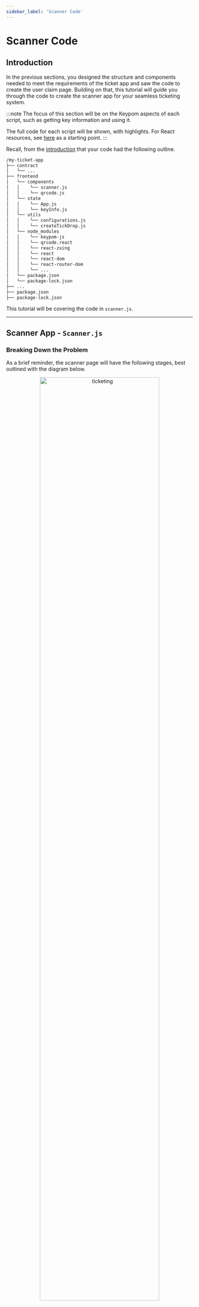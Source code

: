 ```yaml
---
sidebar_label: 'Scanner Code'
---
```

# Scanner Code

## Introduction
In the previous sections, you designed the structure and components needed to meet the requirements of the ticket app and saw the code to create the user claim page. Building on that, this tutorial will guide you through the code to create the scanner app for your seamless ticketing system.

:::note
The focus of this section will be on the Keypom aspects of each script, such as getting key information and using it. 

The full code for each script will be shown, with highlights. For React resources, see [here](https://reactjs.org/docs/hello-world.html) as a starting point.
:::

Recall, from the [introduction](introduction.md) that your code had the following outline.

```bash
/my-ticket-app
├── contract
│   └── ...
├── frontend
│   └── components
│   │    └── scanner.js
│   │    └── qrcode.js
│   └── state
│   │    └── App.js
│   │    └── keyInfo.js
│   └── utils
│   │    └── configurations.js
│   │    └── createTickDrop.js
│   └── node_modules
│   │    └── keypom-js
│   │    └── qrcode.react
│   │    └── react-zxing
│   │    └── react
│   │    └── react-dom
│   │    └── react-router-dom
│   │    └── ...
│   └── package.json
│   └── package-lock.json
├── ...
├── package.json
├── package-lock.json
```

This tutorial will be covering the code in `scanner.js`.

---

## Scanner App - `Scanner.js`
### Breaking Down the Problem
As a brief reminder, the scanner page will have the following stages, best outlined with the diagram below.

<p align="center">
  <img src={require("/static/img/docs/advanced-tutorials/ticketing/scanner-pink-rounded.png").default} width="80%" height="80%" alt="ticketing" class="rounded-corners"/>
</p>

* **Stage 1:** A page with the camera viewport open, constantly scanning for QR codes  
* **Stage 2:** Once a QR code is detected and information is scanned in, the app attempts to derive the private key from the QR code and tries to `claim` using the event password. During this time, the app will indicate it is in the process of claiming.
* **Stage 3:** After the `claim` is processed, the page will return either as successful or a failed `claim` based on the validity of the ticket.

After stage 3, the entire cycle will loop back to stage 1 after three seconds. 

In stage 3, a ticket may be invalid for a few reasons. 
* Incorrect password/key, the Keypom SDK returns an error when `claim` fails
* A ticket may already be fully claimed; the user has claimed their POAP and so their private key has since been deleted
* The ticket has already been scanned by the doorman. This means the key's current use is 2. Although this claim *can* be made, it should not. Doing so would mean the attendee loses out on the opportunity to claim their POAP.

### `masterState` State Variable
In order to track all these stages and possible outcomes, a `masterState` state variable will be declared. These are the corresponding values it can take on.

|    **`masterState[0]`**     | **Description**                                                                      |
|-----------------------------|--------------------------------------------------------------------------------------|
| `masterState[0]` == 1       | *Stage 1:* Scanner app is scanning, waiting to read in data                          |
| `masterState[0]` == 2       | *Stage 2:* Data has been read, scanner is trying to claim                            |
| `masterState[0]` == 3       | *Stage 3:* Successful `claim`                                                        | 
| `masterState[0]` == 4       | *Stage 3:* Failed to `claim`: SDK returned error, likely incorrect password          | 
| `masterState[0]` == 5       | *Stage 3:* Failed to `claim`: Ticket has been fully claimed and key has been deleted | 
| `masterState[0]` == 6       | *Stage 3:* Failed to `claim`: The ticket has already been scanned                    | 

You may have noticed that `masterState` is an array; this is to include a "data bit" inside to indicate that data has been successfully read in by the scanner. 

|    **`masterState[1]`**         | **Description**                                   |
|---------------------------------|---------------------------------------------------|
| `masterState[1]` == False       | No data has been read, cannot call `claim`        |
| `masterState[1]` == True        | Data has been read, scanner can now try to claim  |

### Initialization and Scanning
Upon app mount, the scanner page will immediately do the following.  

1) Similar to the other components covered in the previous pages, `scanner.js` will establish a NEAR connection. This is to allow it to receive Keypom information and call `claim`.   
2) Prompt the doorman/event organizers for the drop password  
3) Begin scanning

These features can be seen in the code snippet below. 
```js reference
https://github.com/keypom/keypom-js/blob/96827e6a585a469cc8693dd0dfaf37de312958a2/docs-advanced-tutorials/ticket-app/frontend/components/scanner.js#L21-L64
```

### Claiming
The claiming process can be controlled using a React `useEffect` hook, that runs everytime `masterState[1]` is updated, indicating that data was read by the scanner. 

The primary task of the claim process is to determine if a claim is:

* Successful - `masterState[0]` == 3  
* Unsuccessful due to the key being depleted and deleted - `masterState[0]` == 6  
* Failed due to the ticket having already been scanned by doorman - `masterState[0]` == 5  
* Failed due to SDK error (likely an incorrect password) - `masterState[0]` == 4  

This can be done by a process of elimination. Once the existence of the key is confirmed, you must make sure the ticket has not already be scanned. Then finally, you can attempt to `claim` and return the result of that call.

First, you can check if the key still exists and has not been deleted by calling the SDK funciton [`getKeyInformation`](../../../keypom-sdk/modules.md#getkeyinformation). This will return `null` if the key does not exist. This covers the case of `masterState[0]` == 6.
```js reference
https://github.com/keypom/keypom-js/blob/96827e6a585a469cc8693dd0dfaf37de312958a2/docs-advanced-tutorials/ticket-app/frontend/components/scanner.js#L73-L96
```

Next, the `keyInformation` returned from above can be used to determine the current key use. If it's 1, this means the scanner should call `claim`. If not, then the ticket has already been scanned and should not allow the scanner to double-`claim` the ticket. This covers the case of `masterState[0]` == 5
```js reference
https://github.com/keypom/keypom-js/blob/96827e6a585a469cc8693dd0dfaf37de312958a2/docs-advanced-tutorials/ticket-app/frontend/components/scanner.js#L99-L121
```

Lastly, the current key use *after* the scanner `claim` can be used to determine if the `claim` was successful. If the current key use has been decremented, it can be confirmed that the `claim` was successful. Otherwise, the current key use value would remain the same as before `claim` was called.  This covers the case of `masterState[0]` == 4.
```js reference
https://github.com/keypom/keypom-js/blob/96827e6a585a469cc8693dd0dfaf37de312958a2/docs-advanced-tutorials/ticket-app/frontend/components/scanner.js#L123-L149
```

Put together, this is the `useEffect` hook that claims the key and ultimately determines the components to be rendered. 
```js reference
https://github.com/keypom/keypom-js/blob/96827e6a585a469cc8693dd0dfaf37de312958a2/docs-advanced-tutorials/ticket-app/frontend/components/scanner.js#L67-L156
```

### Rendering

The rendering part of the scanner app is relatively simple, as all the logic for states was taken care of during the claim process. The following table outlines what the page should render based on the the value of `masterState[0]`, as outlined [above](scanner-code.md#masterstate-state-variable). 

The focus of the renders is on the scanner frame (coloured square) and the text below it. The QR code visible is a code on a phone screen held up to the camera.

|    **Condition and Description**                                                                            | **Render**                                                                                                                                                                               |
|-------------------------------------------------------------------------------------------------------------|------------------------------------------------------------------------------------------------------------------------------------------------------------------------------------------|
| `masterState[0]` == 1, *Stage 1:* Scanner app is scanning, waiting to read in data                          | <p align="center"> <img src={require("/static/img/docs/advanced-tutorials/ticketing/scan-unread.png").default} width="60%" height="60%" alt="ticketing" class="rounded-corners"/></p>    |
| `masterState[0]` == 2, *Stage 2:* Data has been read, scanner is trying to claim                            | <p align="center"> <img src={require("/static/img/docs/advanced-tutorials/ticketing/scan-claiming.png").default} width="60%" height="60%" alt="ticketing" class="rounded-corners"/></p>  |
| `masterState[0]` == 3, *Stage 3:* Successful `claim`                                                        | <p align="center"> <img src={require("/static/img/docs/advanced-tutorials/ticketing/scan-claim-good.png").default} width="60%" height="60%" alt="ticketing" class="rounded-corners"/></p>|
| `masterState[0]` == 4, *Stage 3:* Failed to `claim`: SDK returned error, likely incorrect password          | <p align="center"> <img src={require("/static/img/docs/advanced-tutorials/ticketing/scan-claim-bad.png").default} width="60%" height="60%" alt="ticketing" class="rounded-corners"/></p> |
| `masterState[0]` == 5, *Stage 3:* Failed to `claim`: Ticket has been fully claimed and key has been deleted | <p align="center"> <img src={require("/static/img/docs/advanced-tutorials/ticketing/scan-deleted.png").default} width="60%" height="60%" alt="ticketing" class="rounded-corners"/></p>   |
| `masterState[0]` == 6, *Stage 3:* Failed to `claim`: The ticket has already been scanned                    | <p align="center"> <img src={require("/static/img/docs/advanced-tutorials/ticketing/scan-prior.png").default} width="60%" height="60%" alt="ticketing" class="rounded-corners"/></p>     |


The following expandable section contains code for rendering. 

<details>
<summary>Full scanner.js rendering code</summary>
<p>

``` jsx reference
https://github.com/keypom/keypom-js/blob/96827e6a585a469cc8693dd0dfaf37de312958a2/docs-advanced-tutorials/ticket-app/frontend/components/scanner.js#L157-L284
```

</p>
</details>

### Full Code
The full code, including the set up, claiming, and the rendering, can be seen below.

``` jsx reference
https://github.com/keypom/keypom-js/blob/96827e6a585a469cc8693dd0dfaf37de312958a2/docs-advanced-tutorials/ticket-app/frontend/components/scanner.js#L1-L284
```